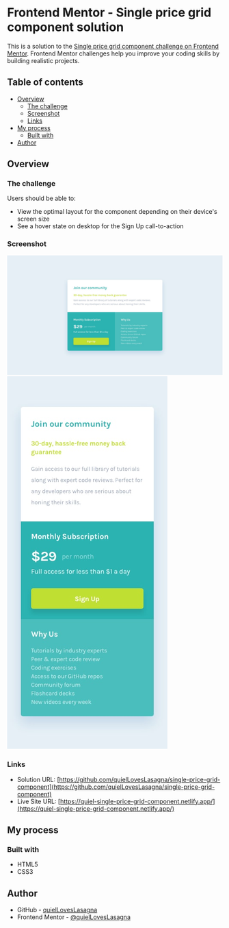 # Frontend Mentor - Single price grid component solution

This is a solution to the [Single price grid component challenge on Frontend Mentor](https://www.frontendmentor.io/challenges/single-price-grid-component-5ce41129d0ff452fec5abbbc). Frontend Mentor challenges help you improve your coding skills by building realistic projects.

## Table of contents

- [Overview](#overview)
  - [The challenge](#the-challenge)
  - [Screenshot](#screenshot)
  - [Links](#links)
- [My process](#my-process)
  - [Built with](#built-with)
- [Author](#author)

## Overview

### The challenge

Users should be able to:

- View the optimal layout for the component depending on their device's screen size
- See a hover state on desktop for the Sign Up call-to-action

### Screenshot

![Preview 1](./design/desktop-design.jpg)
![Preview 2](./design/mobile-design.jpg)

### Links

- Solution URL: [https://github.com/quielLovesLasagna/single-price-grid-component](https://github.com/quielLovesLasagna/single-price-grid-component)
- Live Site URL: [https://quiel-single-price-grid-component.netlify.app/](https://quiel-single-price-grid-component.netlify.app/)

## My process

### Built with

- HTML5
- CSS3

## Author

- GitHub - [quielLovesLasagna](https://github.com/quielLovesLasagna)
- Frontend Mentor - [@quielLovesLasagna](https://www.frontendmentor.io/profile/quielLovesLasagna)
